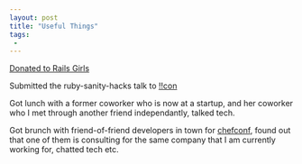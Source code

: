 ```yaml
---
layout: post
title: "Useful Things"
tags:
 -
---
```


[Donated to Rails Girls](compwron.github.io/img/railsgirls.png)

Submitted the ruby-sanity-hacks talk to [!!con](http://bangbangcon.com/)

Got lunch with a former coworker who is now at a startup, and her coworker who I met through another friend independantly, talked tech. 

Got brunch with friend-of-friend developers in town for [chefconf](https://www.chef.io/chefconf/), found out that one of them is consulting for the same company that I am currently working for, chatted tech etc. 